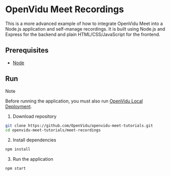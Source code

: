 # OpenVidu Meet Recordings

This is a more advanced example of how to integrate OpenVidu Meet into a Node.js application and self-manage recordings. It is built using Node.js and Express for the backend and plain HTML/CSS/JavaScript for the frontend.

## Prerequisites

-   [Node](https://nodejs.org/en/download)

## Run

> [!NOTE]
> Before running the application, you must also run [OpenVidu Local Deployment](https://github.com/OpenVidu/openvidu-local-deployment).

1. Download repository

```bash
git clone https://github.com/OpenVidu/openvidu-meet-tutorials.git
cd openvidu-meet-tutorials/meet-recordings
```

2. Install dependencies

```bash
npm install
```

3. Run the application

```bash
npm start
```
